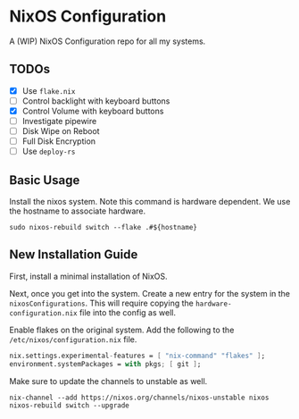 # NixOS Configuration

A (WIP) NixOS Configuration repo for all my systems.

## TODOs

- [x] Use `flake.nix` 
- [ ] Control backlight with keyboard buttons
- [x] Control Volume with keyboard buttons
- [ ] Investigate pipewire
- [ ] Disk Wipe on Reboot
- [ ] Full Disk Encryption
- [ ] Use `deploy-rs`

## Basic Usage

Install the nixos system. Note this command is hardware dependent. We use the
hostname to associate hardware.

```shell
sudo nixos-rebuild switch --flake .#${hostname}
```

## New Installation Guide

First, install a minimal installation of NixOS.

Next, once you get into the system. Create a new entry for the system in the
`nixosConfigurations`. This will require copying the
`hardware-configuration.nix` file into the config as well.

Enable flakes on the original system. Add the following to the
`/etc/nixos/configuration.nix` file.

```nix
nix.settings.experimental-features = [ "nix-command" "flakes" ];
environment.systemPackages = with pkgs; [ git ];
```

Make sure to update the channels to unstable as well.

```shell
nix-channel --add https://nixos.org/channels/nixos-unstable nixos
nixos-rebuild switch --upgrade
```
